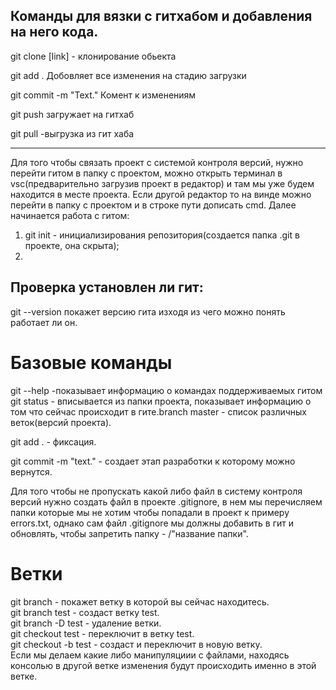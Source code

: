 ## Команды для вязки с гитхабом и добавления на него кода.


git clone [link] - клонирование обьекта

git add . Добовляет все изменения на стадию загрузки  

git commit -m "Text."  Комент к изменениям

git push загружает на гитхаб

git pull  -выгрузка из гит хаба  

<hr/>  
  
  Для того чтобы связать проект с системой контроля версий, нужно перейти гитом в папку с проектом, можно открыть терминал в vsc(предварительно загрузив проект в редактор) и там мы уже будем находится в месте проекта. Если другой редактор то на винде можно перейти в папку с проектом и в строке пути дописать cmd.
  Далее начинается работа с гитом:
  1. git init - инициализирования репозитория(создается папка .git в проекте, она скрыта);
  2.  
## Проверка установлен ли гит:
git --version  покажет версию гита изходя из чего можно понять работает ли он.

# Базовые команды  
git --help  -показывает информацию о командах поддерживаемых гитом  
git status - вписывается из папки проекта, показывает информацию о том что сейчас происходит в гите.branch master - список различных веток(версий проекта).  


git add . - фиксация.  
 
git commit -m "text." - создает этап разработки к которому можно вернутся.  

Для того чтобы не пропускать какой либо файл в систему контроля версий нужно создать файл в проекте .gitignore, в нем мы перечисляем папки которые мы не хотим чтобы попадали в проект к примеру errors.txt, однако сам файл .gitignore мы должны добавить в гит и обновлять, чтобы запретить папку - /"название папки".

# Ветки  
git branch - покажет ветку в которой вы сейчас находитесь.  
git branch test - создаст ветку test.  
git branch -D test - удаление ветки.  
git checkout test - переключит в ветку test.  
git checkout -b test - создаст и переключит в новую ветку.  
Если мы делаем какие либо манипуляциии с файлами, находясь консолью в другой ветке изменения будут происходить именно в этой ветке.  
